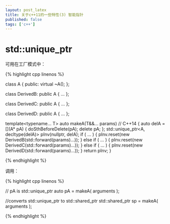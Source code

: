 ```yaml
---
layout: post_latex
title: 关于c++11的一些特性(3) 智能指针
published: false
tags: ['c++']
---
```



# std::unique_ptr


可用在工厂模式中：

{% highlight cpp linenos %}

class A {
public:
    virtual ~A();
};

class DerivedB: public A { … };

class DerivedC: public A { … };

class DerivedD: public A { … };

template<typename... T>
auto makeA(T&&... params) // C++14
{
    auto delA = [](A* pA) {
        doSthBeforeDelete(pA); 
        delete pA;
    };
    std::unique_ptr<A, decltype(delA)>  pInv(nullptr, delA);
    if ( … ) 
    {
        pInv.reset(new DerivedB(std::forward<T>(params)...));
    }
    else if ( … ) 
    {
        pInv.reset(new DerivedC(std::forward<T>(params)...));
    }
    else if ( … ) 
    {
        pInv.reset(new DerivedD(std::forward<T>(params)...));
    }
    return pInv;
}

{% endhighlight %}

调用：

{% highlight cpp linenos %}

// pA is std::unique_ptr<Investment>
auto pA = makeA( arguments );

//converts std::unique_ptr to std::shared_ptr
std::shared_ptr<A> sp = makeA( arguments ); 

{% endhighlight %}
